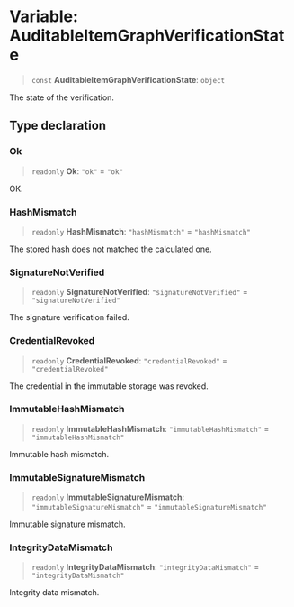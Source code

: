 # Variable: AuditableItemGraphVerificationState

> `const` **AuditableItemGraphVerificationState**: `object`

The state of the verification.

## Type declaration

### Ok

> `readonly` **Ok**: `"ok"` = `"ok"`

OK.

### HashMismatch

> `readonly` **HashMismatch**: `"hashMismatch"` = `"hashMismatch"`

The stored hash does not matched the calculated one.

### SignatureNotVerified

> `readonly` **SignatureNotVerified**: `"signatureNotVerified"` = `"signatureNotVerified"`

The signature verification failed.

### CredentialRevoked

> `readonly` **CredentialRevoked**: `"credentialRevoked"` = `"credentialRevoked"`

The credential in the immutable storage was revoked.

### ImmutableHashMismatch

> `readonly` **ImmutableHashMismatch**: `"immutableHashMismatch"` = `"immutableHashMismatch"`

Immutable hash mismatch.

### ImmutableSignatureMismatch

> `readonly` **ImmutableSignatureMismatch**: `"immutableSignatureMismatch"` = `"immutableSignatureMismatch"`

Immutable signature mismatch.

### IntegrityDataMismatch

> `readonly` **IntegrityDataMismatch**: `"integrityDataMismatch"` = `"integrityDataMismatch"`

Integrity data mismatch.

